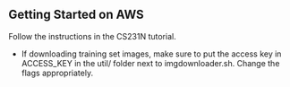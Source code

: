 
Getting Started on AWS
---------------------------------------
Follow the instructions in the CS231N tutorial.

* If downloading training set images, make sure to put 
  the access key in ACCESS_KEY in the util/ folder next to imgdownloader.sh. 
  Change the flags appropriately.





